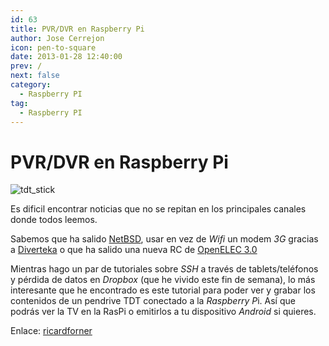 ```yaml
---
id: 63
title: PVR/DVR en Raspberry Pi 
author: Jose Cerrejon
icon: pen-to-square
date: 2013-01-28 12:40:00
prev: /
next: false
category:
  - Raspberry PI
tag:
  - Raspberry PI
---
```


# PVR/DVR en Raspberry Pi 

![tdt_stick](/images/Easy_TV_USB_TDT_Stick.jpg)

Es dificil encontrar noticias que no se repitan en los principales canales donde todos leemos. 

Sabemos que ha salido [NetBSD](http://www.raspberrypi.org/archives/tag/netbsd), usar en vez de *Wifi* un modem *3G* gracias a [Diverteka](http://www.diverteka.com/?p=959) o que ha salido una nueva RC de [OpenELEC 3.0](http://blog.thestateofme.com/2013/01/26/openelec-3-0-rc2/)

Mientras hago un par de tutoriales sobre *SSH* a través de tablets/teléfonos y pérdida de datos en *Dropbox* (que he vivido este fin de semana), lo más interesante que he encontrado es este tutorial para poder ver y grabar los contenidos de un pendrive TDT conectado a la *Raspberry P*i. Así que podrás ver la TV en la RasPi o emitirlos a tu dispositivo *Android* si quieres.

Enlace: [ricardforner](http://ricardforner.blogspot.com.es/2013/01/pvr-en-raspberry-pi.html)